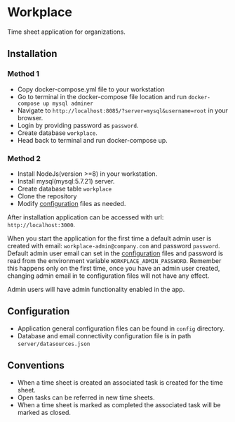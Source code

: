 # Workplace

Time sheet application for organizations.

## Installation

### Method 1

- Copy docker-compose.yml file to your workstation
- Go to terminal in the docker-compose file location and run `docker-compose up mysql adminer`
- Navigate to `http://localhost:8085/?server=mysql&username=root` in your browser.
- Login by providing password as `password`.
- Create database `workplace`.
- Head back to terminal and run docker-compose up.

### Method 2

- Install NodeJs(version >=8) in your workstation.
- Install mysql(mysql:5.7.21) server.
- Create database table `workplace`
- Clone the repository
- Modify [configuration](#configuration) files as needed.

After installation application can be accessed with url: `http://localhost:3000`.

When you start the application for the first time a default admin user is created with email: `workplace-admin@company.com` and password `password`. Default admin user email can set in the [configuration](#configuration) files and password is read from the environment variable `WORKPLACE_ADMIN_PASSWORD`. Remember this happens only on the first time, once you have an admin user created, changing admin email in te configuration files will not have any effect.

Admin users will have admin functionality enabled in the app.

## Configuration

- Application general configuration files can be found in `config` directory.
- Database and email connectivity configuration file is in path `server/datasources.json`

## Conventions

- When a time sheet is created an associated task is created for the time sheet.
- Open tasks can be referred in new time sheets.
- When a time sheet is marked as completed the associated task will be marked as closed.

